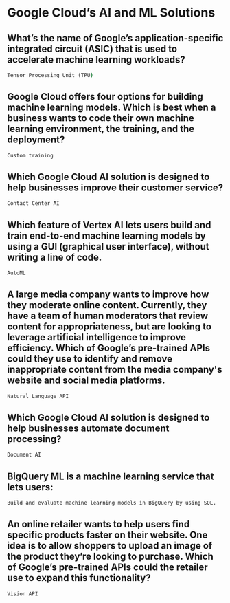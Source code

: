 
# Google Cloud’s AI and ML Solutions
## What’s the name of Google’s application-specific integrated circuit (ASIC) that is used to accelerate machine learning workloads?
```cmd
Tensor Processing Unit (TPU)
```
## Google Cloud offers four options for building machine learning models. Which is best when a business wants to code their own machine learning environment, the training, and the deployment?
```cmd
Custom training
```
## Which Google Cloud AI solution is designed to help businesses improve their customer service?
```cmd
Contact Center AI
```
## Which feature of Vertex AI lets users build and train end-to-end machine learning models by using a GUI (graphical user interface), without writing a line of code.
```cmd
AutoML
```
## A large media company wants to improve how they moderate online content. Currently, they have a team of human moderators that review content for appropriateness, but are looking to leverage artificial intelligence to improve efficiency. Which of Google’s pre-trained APIs could they use to identify and remove inappropriate content from the media company's website and social media platforms.
```cmd
Natural Language API
```
## Which Google Cloud AI solution is designed to help businesses automate document processing?
```cmd
Document AI
```
## BigQuery ML is a machine learning service that lets users:
```cmd
Build and evaluate machine learning models in BigQuery by using SQL.
```
## An online retailer wants to help users find specific products faster on their website. One idea is to allow shoppers to upload an image of the product they’re looking to purchase. Which of Google’s pre-trained APIs could the retailer use to expand this functionality?
```cmd
Vision API
```
